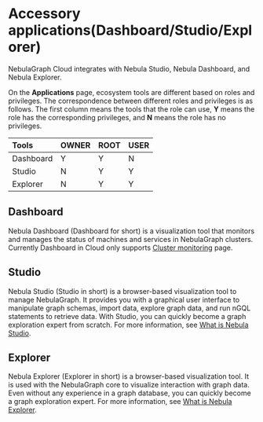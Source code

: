 # Accessory applications(Dashboard/Studio/Explorer)

NebulaGraph Cloud integrates with Nebula Studio, Nebula Dashboard, and Nebula Explorer.

On the **Applications** page, ecosystem tools are different based on roles and privileges. The correspondence between different roles and privileges is as follows. The first column means the tools that the role can use, **Y** means the role has the corresponding privileges, and **N** means the role has no privileges.

|Tools|OWNER|ROOT|USER|
|:---|:---|:---|:---|
|Dashboard|Y|Y|N|
|Studio|N|Y|Y|
|Explorer|N|Y|Y|

## Dashboard

Nebula Dashboard (Dashboard for short) is a visualization tool that monitors and manages the status of machines and services in NebulaGraph clusters. Currently Dashboard in Cloud only supports [Cluster monitoring](../../nebula-dashboard-ent/4.cluster-operator/2.monitor.md) page.

## Studio

Nebula Studio (Studio in short) is a browser-based visualization tool to manage NebulaGraph. It provides you with a graphical user interface to manipulate graph schemas, import data, explore graph data, and run nGQL statements to retrieve data. With Studio, you can quickly become a graph exploration expert from scratch. For more information, see [What is Nebula Studio](../../nebula-studio/about-studio/st-ug-what-is-graph-studio.md).

## Explorer

Nebula Explorer (Explorer in short) is a browser-based visualization tool. It is used with the NebulaGraph core to visualize interaction with graph data. Even without any experience in a graph database, you can quickly become a graph exploration expert. For more information, see [What is Nebula Explorer](../../nebula-explorer/about-explorer/ex-ug-what-is-explorer.md).
